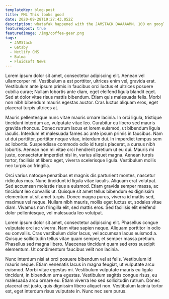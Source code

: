 ```yaml
---
templateKey: blog-post
title: FML This looks good
date: 2020-09-28T19:27:43.052Z
description: whatafak happened with the JAMSTACK DAAAAAMN. 100 on google's shit
featuredpost: true
featuredimage: /img/coffee-gear.png
tags:
  - JAMStack
  - Gatsby
  - Netlify CMS
  - Bulma
  - Fluidsoft News
---
```

<!--StartFragment-->

Lorem ipsum dolor sit amet, consectetur adipiscing elit. Aenean vel ullamcorper mi. Vestibulum a est porttitor, ultrices enim vel, gravida erat. Vestibulum ante ipsum primis in faucibus orci luctus et ultrices posuere cubilia curae; Nullam lobortis ante diam, eget eleifend ligula blandit eget. Sed at dolor vitae risus mattis bibendum. Etiam quis malesuada felis. Morbi non nibh bibendum mauris egestas auctor. Cras luctus aliquam eros, eget placerat turpis ultrices at.

Mauris pellentesque nunc vitae mauris ornare lacinia. In orci ligula, tristique tincidunt interdum ac, vulputate vitae leo. Curabitur eu libero sed mauris gravida rhoncus. Donec rutrum lacus et lorem euismod, ut bibendum ligula iaculis. Interdum et malesuada fames ac ante ipsum primis in faucibus. Nam ut dui porttitor, porttitor neque vitae, interdum dui. In imperdiet tempus sem ac lobortis. Suspendisse commodo odio id turpis placerat, a cursus nibh lobortis. Aenean non mi vitae orci hendrerit pretium ut eu dui. Mauris mi justo, consectetur imperdiet nisl in, varius aliquet magna. Aenean turpis tortor, facilisis at libero eget, viverra scelerisque ligula. Vestibulum mollis nec turpis ac fringilla.

Orci varius natoque penatibus et magnis dis parturient montes, nascetur ridiculus mus. Nunc tincidunt id ligula vitae iaculis. Aliquam erat volutpat. Sed accumsan molestie risus a euismod. Etiam gravida semper massa, ac tincidunt leo convallis ut. Quisque sit amet tellus bibendum ex dignissim elementum ut sit amet turpis. Donec magna purus, viverra id mattis sed, maximus vel neque. Nullam nibh mauris, mollis eget luctus et, sodales vitae diam. Vivamus non fringilla elit, sed mattis eros. Sed facilisis elit eleifend dolor pellentesque, vel malesuada leo volutpat.

Lorem ipsum dolor sit amet, consectetur adipiscing elit. Phasellus congue vulputate orci ac viverra. Nam vitae sapien neque. Aliquam porttitor in odio eu convallis. Cras vestibulum dolor lacus, vel accumsan lacus euismod a. Quisque sollicitudin tellus vitae quam semper, et semper massa pretium. Phasellus sed magna libero. Maecenas tincidunt quam sed eros suscipit elementum. Ut condimentum faucibus velit non lacinia.

Nunc interdum nisi at orci posuere bibendum vel at felis. Vestibulum id mauris neque. Etiam venenatis lacus in magna feugiat, ut vulputate arcu euismod. Morbi vitae egestas mi. Vestibulum vulputate mauris eu ligula tincidunt, in bibendum urna egestas. Vestibulum sagittis congue risus, eu malesuada arcu ornare eu. Etiam viverra leo sed sollicitudin rutrum. Donec placerat est justo, quis dignissim libero aliquet non. Vestibulum lacinia tortor est, eget interdum risus vulputate in. Nunc nec sem purus.

<!--EndFragment-->